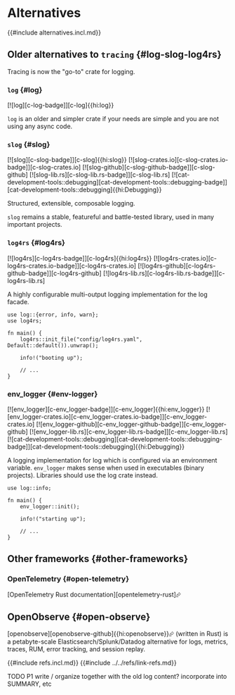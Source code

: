 # Alternatives

{{#include alternatives.incl.md}}

## Older alternatives to `tracing` {#log-slog-log4rs}

Tracing is now the "go-to" crate for logging.

### `log` {#log}

[![log][c-log-badge]][c-log]{{hi:log}}

`log` is an older and simpler crate if your needs are simple and you are not using any async code.

### `slog` {#slog}

[![slog][c-slog-badge]][c-slog]{{hi:slog}}
[![slog-crates.io][c-slog-crates.io-badge]][c-slog-crates.io]
[![slog-github][c-slog-github-badge]][c-slog-github]
[![slog-lib.rs][c-slog-lib.rs-badge]][c-slog-lib.rs]
[![cat-development-tools::debugging][cat-development-tools::debugging-badge]][cat-development-tools::debugging]{{hi:Debugging}}

Structured, extensible, composable logging.

`slog` remains a stable, featureful and battle-tested library, used in many important projects.

### `log4rs` {#log4rs}

[![log4rs][c-log4rs-badge]][c-log4rs]{{hi:log4rs}}
[![log4rs-crates.io][c-log4rs-crates.io-badge]][c-log4rs-crates.io]
[![log4rs-github][c-log4rs-github-badge]][c-log4rs-github]
[![log4rs-lib.rs][c-log4rs-lib.rs-badge]][c-log4rs-lib.rs]

A highly configurable multi-output logging implementation for the log facade.

```rust,editable
use log::{error, info, warn};
use log4rs;

fn main() {
    log4rs::init_file("config/log4rs.yaml", Default::default()).unwrap();

    info!("booting up");

    // ...
}
```

### env_logger {#env-logger}

[![env_logger][c-env_logger-badge]][c-env_logger]{{hi:env_logger}}
[![env_logger-crates.io][c-env_logger-crates.io-badge]][c-env_logger-crates.io]
[![env_logger-github][c-env_logger-github-badge]][c-env_logger-github]
[![env_logger-lib.rs][c-env_logger-lib.rs-badge]][c-env_logger-lib.rs]
[![cat-development-tools::debugging][cat-development-tools::debugging-badge]][cat-development-tools::debugging]{{hi:Debugging}}

A logging implementation for log which is configured via an environment variable. `env_logger` makes sense when used in executables (binary projects). Libraries should use the log crate instead.

```rust,editable
use log::info;

fn main() {
    env_logger::init();

    info!("starting up");

    // ...
}
```

## Other frameworks {#other-frameworks}

### OpenTelemetry {#open-telemetry}

[OpenTelemetry Rust documentation][opentelemetry-rust]⮳

## OpenObserve {#open-observe}

[openobserve][openobserve-github]{{hi:openobserve}}⮳ (written in Rust) is a petabyte-scale Elasticsearch/Splunk/Datadog alternative for logs, metrics, traces, RUM, error tracking, and session replay.

{{#include refs.incl.md}}
{{#include ../../refs/link-refs.md}}

<div class="hidden">
TODO P1 write / organize together with the old log content?
incorporate into SUMMARY, etc
</div>
